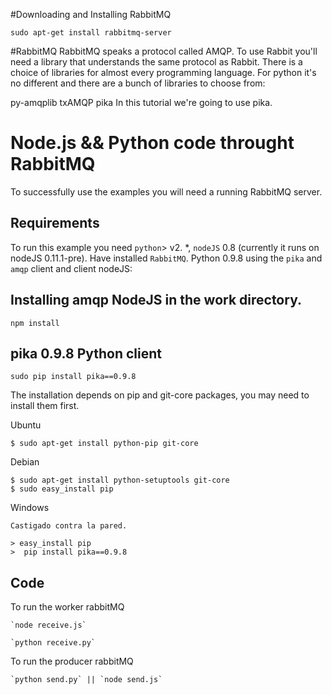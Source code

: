 #Downloading and Installing RabbitMQ

	sudo apt-get install rabbitmq-server

#RabbitMQ
RabbitMQ speaks a protocol called AMQP. To use Rabbit you'll need a library that
understands the same protocol as Rabbit. There is a choice of libraries for almost
every programming language. For python it's no different and there are a bunch of 
libraries to choose from:

  py-amqplib
  txAMQP
  pika
  In this tutorial  we're going to use pika.

# Node.js && Python code throught RabbitMQ 

 
To successfully use the examples you will need a running RabbitMQ server.

 

## Requirements

To run this example you need `python`> v2. *, `nodeJS` 0.8 (currently it runs on nodeJS 0.11.1-pre). Have installed `RabbitMQ`. Python 0.9.8 using the `pika` and `amqp` client and client nodeJS:


## Installing amqp NodeJS in the work directory.

 	npm install

## pika 0.9.8 Python client 

 	sudo pip install pika==0.9.8

 The installation depends on pip and git-core packages, you may need to install them first.

 Ubuntu

 	$ sudo apt-get install python-pip git-core

 Debian

	$ sudo apt-get install python-setuptools git-core
	$ sudo easy_install pip

 Windows

	Castigado contra la pared.

	> easy_install pip
	>  pip install pika==0.9.8


## Code

To run the worker rabbitMQ 

	`node receive.js`

	`python receive.py`

To run the producer rabbitMQ 

	`python send.py` || `node send.js` 
 
